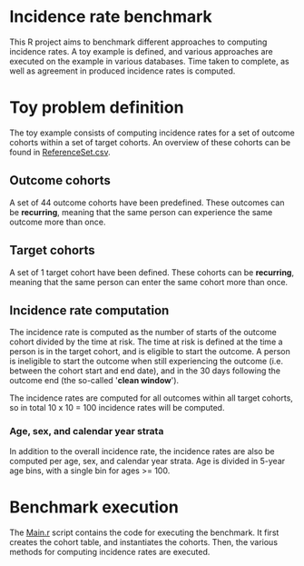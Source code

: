 Incidence rate benchmark
========================

This R project aims to benchmark different approaches to computing incidence rates. A toy example is defined, and various approaches are executed on the example in various databases. Time taken to complete, as well as agreement in produced incidence rates is computed.

# Toy problem definition

The toy example consists of computing incidence rates for a set of outcome cohorts within a set of target cohorts. An overview of these cohorts can be found in [ReferenceSet.csv](ReferenceSet.csv).

## Outcome cohorts

A set of 44 outcome cohorts have been predefined. These outcomes can be **recurring**, meaning that the same person can experience the same outcome more than once. 

## Target cohorts

A set of 1 target cohort have been defined. These cohorts can be **recurring**, meaning that the same person can enter the same cohort more than once.

## Incidence rate computation

The incidence rate is computed as the number of starts of the outcome cohort divided by the time at risk. The time at risk is defined at the time a person is in the target cohort, and is eligible to start the outcome. A person is ineligible to start the outcome when still experiencing the outcome (i.e. between the cohort start and end date), and in the 30 days following the outcome end (the so-called '**clean window**').

The incidence rates are computed for all outcomes within all target cohorts, so in total 10 x 10 = 100 incidence rates will be computed.

### Age, sex, and calendar year strata

In addition to the overall incidence rate, the incidence rates are also be computed per age, sex, and calendar year strata. Age is divided in 5-year age bins, with a single bin for ages >= 100.

# Benchmark execution

The [Main.r](Main.R) script contains the code for executing the benchmark. It first creates the cohort table, and instantiates the cohorts. Then, the various methods for computing incidence rates are executed.
